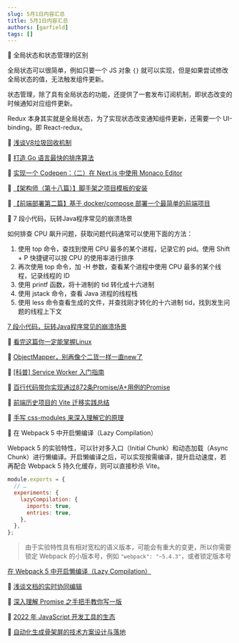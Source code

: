 ```yaml
---
slug: 5月1日内容汇总
title: 5月1日内容汇总
authors: [garfield]
tags: []
---
```


📒 全局状态和状态管理的区别

全局状态可以很简单，例如只要一个 JS 对象 `{}` 就可以实现，但是如果尝试修改全局状态的值，无法触发组件更新。

状态管理，除了具有全局状态的功能，还提供了一套发布订阅机制，即状态改变的时候通知对应组件更新。

Redux 本身其实就是全局状态，为了实现状态改变通知组件更新，还需要一个 UI-binding，即 React-redux。

📒 [浅谈V8垃圾回收机制](https://mp.weixin.qq.com/s/m_znGU_NaxveZi0Q5LSvyA)

📒 [打造 Go 语言最快的排序算法](https://mp.weixin.qq.com/s/5HqfRGqPyAhFt0krPgMHOQ)

📒 [实现一个 Codepen：（二）在 Next.js 中使用 Monaco Editor](https://juejin.cn/post/7091177467498463239)

📒 [【架构师（第十八篇）】脚手架之项目模板的安装](https://juejin.cn/post/7091079487592333349)

📒 [【前端部署第二篇】基于 docker/compose 部署一个最简单的前端项目](https://juejin.cn/post/7091103648100384804)

📒 7 段小代码，玩转Java程序常见的崩溃场景

如何排查 CPU 飙升问题，获取问题代码通常可以使用下面的方法：

1. 使用 top 命令，查找到使用 CPU 最多的某个进程，记录它的 pid。使用 Shift + P 快捷键可以按 CPU 的使用率进行排序
2. 再次使用 top 命令，加 -H 参数，查看某个进程中使用 CPU 最多的某个线程，记录线程的 ID
3. 使用 printf 函数，将十进制的 tid 转化成十六进制
4. 使用 jstack 命令，查看 Java 进程的线程栈
5. 使用 less 命令查看生成的文件，并查找刚才转化的十六进制 tid，找到发生问题的线程上下文

[7 段小代码，玩转Java程序常见的崩溃场景](https://mp.weixin.qq.com/s/YcyC1Jm4H7uGvSg3rCkDig)

📒 [看完这篇你一定能掌握Linux](https://mp.weixin.qq.com/s/ZralWEfG2WJfZ-G-x9biow)

📒 [ObjectMapper，别再像个二货一样一直new了](https://mp.weixin.qq.com/s/SHbt1jmgGaHQs1eeyJQ-qA)

📒 [\[科普\] Service Worker 入门指南](https://mp.weixin.qq.com/s/bYtTRjqQylYKO9D1jbadSA)

📒 [百行代码带你实现通过872条Promise/A+用例的Promise](https://juejin.cn/post/7065693195799265287)

📒 [前端历史项目的 Vite 迁移实践总结](https://mp.weixin.qq.com/s/kpi82Rb66bUQuA_G0hrqBw)

📒 [手写 css-modules 来深入理解它的原理](https://juejin.cn/post/7090686619253997599)

📒 在 Webpack 5 中开启懒编译（Lazy Compilation）

Webpack 5 的实验特性，可以针对多入口（Initial Chunk）和动态加载（Async Chunk）进行懒编译。开启懒编译之后，可以实现按需编译，提升启动速度，若再配合 Webpack 5 持久化缓存，则可以直接秒杀 Vite。

```js
module.exports = {
  // …
  experiments: {
    lazyCompilation: {
      imports: true,
      entries: true,
    },
  },
};
```

> 由于实验特性具有相对宽松的语义版本，可能会有重大的变更，所以你需要锁定 Webpack 的小版本号，例如 `"webpack": "~5.4.3"`，或者锁定版本号

[在 Webpack 5 中开启懒编译（Lazy Compilation）](https://juejin.cn/post/7090372816784064526)

📒 [浅谈文档的实时协同编辑](https://mp.weixin.qq.com/s/Ba-3fMQXNXqIzVTjVUrWtQ)

📒 [深入理解 Promise 之手把手教你写一版](https://mp.weixin.qq.com/s/_gDIO6YCswAS2dICllMG0A)

📒 [2022 年 JavaScript 开发工具的生态](https://mp.weixin.qq.com/s/ckskF06PD43KHpKAGaYmRA)

📒 [自动化生成骨架屏的技术方案设计与落地](https://mp.weixin.qq.com/s/-WHafu5z-Ap4tjrbWesnmA)
